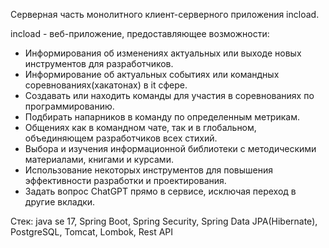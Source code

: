 Серверная часть монолитного клиент-серверного приложения incload.

incload - веб-приложение, предоставляющее возможности:
- Информирования об изменениях актуальных или выходе новых инструментов для разработчиков.
- Информирование об актуальных событиях или командных соревнованиях(хакатонах) в it сфере.
- Создавать или находить команды для участия в соревнованиях по программированию.
- Подбирать напарников в команду по определенным метрикам.
- Общениях как в командном чате, так и в глобальном, объединяющем разработчиков всех стихий.
- Выбора и изучения информационной библиотеки с  методическими материалами, книгами и курсами.
- Использование некоторых инструментов для повышения эффективности разработки и проектирования.
- Задать вопрос ChatGPT прямо в сервисе, исключая переход в другие вкладки.

Стек: java se 17, Spring Boot, Spring Security, Spring Data JPA(Hibernate), PostgreSQL, Tomcat, Lombok, Rest API
